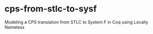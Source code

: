 cps-from-stlc-to-sysf
=====================

Modeling a CPS translation from STLC to System F in Coq using Locally Nameless